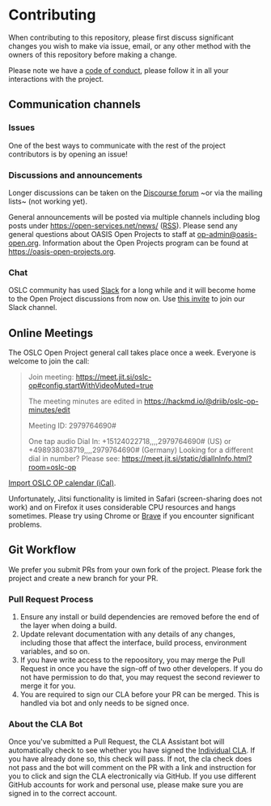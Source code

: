 # Contributing

When contributing to this repository, please first discuss significant changes you wish to make via issue, email, or any other method with the owners of this repository before making a change.

Please note we have a [code of conduct](/CODE_OF_CONDUCT.md), please follow it in all your interactions with the project.

## Communication channels

### Issues

One of the best ways to communicate with the rest of the project contributors is by opening an issue!

### Discussions and announcements

Longer discussions can be taken on the [Discourse forum](https://forum.open-services.net/c/oslc-op) ~or via the mailing lists~ (not working yet).

General announcements will be posted via multiple channels including blog posts under https://open-services.net/news/ ([RSS](https://open-services.net/index.xml)). Please send any general questions about OASIS Open Projects to staff at op-admin@oasis-open.org. Information about the Open Projects program can be found at https://oasis-open-projects.org.

### Chat

OSLC community has used [Slack](https://oslc-op.slack.com) for a long while and it will become home to the Open Project discussions from now on. Use [this invite](https://join.slack.com/t/oslc-op/shared_invite/enQtNjY2MjI4ODMzNDkzLWE2ODdhZjU4Y2I1NjJkMTlmYTU3NzJiM2QyNmE4MjEyNWI0NmE3MTM1N2E4ZjcwYmVkNDA2N2M3ZjU1YzI2OTE) to join our Slack channel.

## Online Meetings

The OSLC Open Project general call takes place once a week. Everyone is welcome to join the call:

> Join meeting: https://meet.jit.si/oslc-op#config.startWithVideoMuted=true
>
> The meeting minutes are edited in https://hackmd.io/@driib/oslc-op-minutes/edit
>
> Meeting ID: 2979764690#
>
> One tap audio Dial In: +15124022718,,,,2979764690# (US) or +498938038719,,,,2979764690# (Germany)
> Looking for a different dial in number? Please see: https://meet.jit.si/static/dialInInfo.html?room=oslc-op

[Import OSLC OP calendar (iCal)](https://lists.oasis-open-projects.org/g/oslc-op/ics/4043370/1201863955/feed.ics).

Unfortunately, Jitsi functionality is limited in Safari (screen-sharing does not work) and on Firefox it uses considerable CPU resources and hangs sometimes. Please try using Chrome or [Brave](https://brave.com/) if you encounter significant problems.

## Git Workflow

We prefer you submit PRs from your own fork of the project. Please fork the project and create a new branch for your PR.

### Pull Request Process

1. Ensure any install or build dependencies are removed before the end of the layer when doing a
   build.
2. Update relevant documentation with any details of any changes, including those that affect the interface, build process, environment variables, and so on.
3. If you have write access to the repoository, you may merge the Pull Request in once you have the sign-off of two other developers. If you do not have permission to do that, you may request the second reviewer to merge it for you.
4. You are required to sign our CLA before your PR can be merged. This is handled via bot and only needs to be signed once.

### About the CLA Bot
Once you've submitted a Pull Request, the CLA Assistant bot will automatically check to see whether you have signed the [Individual CLA](https://github.com/oasis-open-projects/documentation/blob/master/policy/clas-and-special-covenant.md). If you have already done so, this check will pass. If not, the cla check does not pass and the bot will comment on the PR with a link and instruction for you to click and sign the CLA electronically via GitHub. If you use different GitHub accounts for work and personal use, please make sure you are signed in to the correct account.

